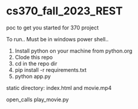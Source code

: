 # cs370_fall_2023_REST
poc to get you started for 370 project

To run.. Must be in windows power shell..

1. Install python on your machine from python.org
2. Clode this repo
3. cd  in the repo dir
4. pip install -r requirements.txt
5. python app.py

static directory:
index.html and movie.mp4

open_calls
play_movie.py

